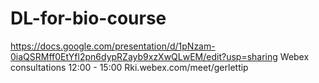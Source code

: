 # DL-for-bio-course
https://docs.google.com/presentation/d/1pNzam-0iaQSRMff0EtYfl2pn6dypRZayb9xzXwQLwEM/edit?usp=sharing
Webex consultations 12:00 - 15:00
Rki.webex.com/meet/gerlettip
